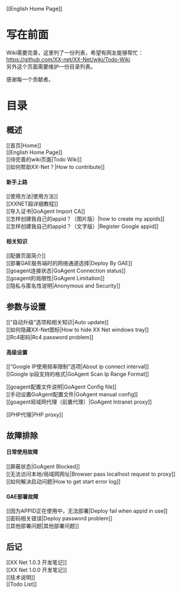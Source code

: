 [[English Home Page]]
# 写在前面
Wiki需要完善，这里列了一份列表，希望有网友能够帮忙：  
https://github.com/XX-net/XX-Net/wiki/Todo-Wiki  <br>
另外这个页面需要维护一份目录列表。  
 
感谢每一个贡献者。  <br>
# 目录
## 概述
[[首页|Home]]<br>
[[English Home Page]]<br>
[[待完善的wiki页面|Todo Wiki]]<br>
[[如何帮助XX-Net？|How to contribute]]<br>
#### 新手上路
[[使用方法|使用方法]]<br>
[[XXNET超详细教程]]<br>
[[导入证书|GoAgent Import CA]]<br>
[[怎样创建我自己的appid？（图片版）|how to create my appids]]<br>
[[怎样创建我自己的appid？（文字版）|Register Google appid]]<br>
#### 相关知识
[[配置页面简介]]<br>
[[部署GAE服务端时的网络通道选择|Deploy By GAE]]<br>
[[goagent连接状态|GoAgent Connection status]]<br>
[[goagent的局限性|GoAgent Limitation]]<br>
[[隐私与匿名性说明|Anonymous and Security]]<br>
## 参数与设置
[[“自动升级”选项和相关知识|Auto update]]<br>
[[如何隐藏XX-Net图标|How to hide XX Net windows tray]]<br>
[[Rc4密码|Rc4 password problem]]<br>
#### 高级设置
[[“Google IP使用频率限制”选项|About ip connect interval]]<br>
[[Google ip段支持的格式|GoAgent Scan Ip Range Format]]

[[goagent配置文件说明|GoAgent Config file]]<br>
[[手动设置GoAgent配置文件|GoAgent manual config]]<br>
[[goagent局域网代理（前置代理）|GoAgent Intranet proxy]]

[[PHP代理|PHP proxy]]<br>
## 故障排除
#### 日常使用故障
[[屏蔽状态|GoAgent Blocked]]<br>
[[无法访问本地/局域网网址|Browser pass localhost request to proxy]]<br>
[[如何解决启动问题|How to get start error log]]<br>
#### GAE部署故障
[[因为APPID正在使用中，无法部署|Deploy fail when appid in use]]<br>
[[密码相关错误|Deploy password problem]]<br>
[[其他部署问题|其他部署问题]]<br>
## 后记
[[XX Net 1.0.3 开发笔记]]<br>
[[XX Net 1.0.0 开发笔记]]<br>
[[技术说明]]<br>
[[Todo List]]